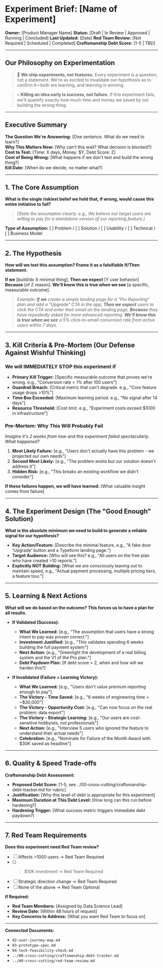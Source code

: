 # Experiment Brief: [Name of Experiment]

**Owner:** [Product Manager Name]
**Status:** [Draft | In Review | Approved | Running | Concluded]
**Last Updated:** [Date]
**Red Team Review:** [Not Required | Scheduled | Completed]
**Craftsmanship Debt Score:** [1-5 | TBD]

---

## Our Philosophy on Experimentation

> 🔬 **We ship experiments, not features.** Every experiment is a question, not a statement. We're as excited to invalidate our hypothesis as to confirm it—both are learning, and learning is winning.

> 💀 **Killing an idea early is success, not failure.** If this experiment fails, we'll quantify exactly how much time and money we saved by not building the wrong thing.

---

## Executive Summary

**The Question We're Answering:** [One sentence. What do we need to learn?]  
**Why This Matters Now:** [Why can't this wait? What decision is blocked?]  
**Cost to Test:** [Time: X days, Money: $Y, Debt Score: Z]  
**Cost of Being Wrong:** [What happens if we don't test and build the wrong thing?]  
**Kill Date:** [When do we decide, no matter what?]

---

## 1. The Core Assumption

**What is the single riskiest belief we hold that, if wrong, would cause this entire initiative to fail?**

> *[State the assumption clearly. e.g., We believe our target users are willing to pay for a standalone version of our reporting feature.]*

**Type of Assumption:** [ ] Problem / [ ] Solution / [ ] Usability / [ ] Technical / [ ] Business Model

---

## 2. The Hypothesis

**How will we test this assumption? Frame it as a falsifiable If/Then statement.**

**If we** [build/do X minimal thing],
**Then we expect** [Y user behavior]
**Because** [of Z reason].
**We'll know this is true when we see** [a specific, measurable outcome].

> *Example: **If we** create a simple landing page for a "Pro Reporting" plan and add a "Upgrade" CTA in the app, **Then we expect** users to click the CTA and enter their email on the landing page, **Because** they have repeatedly asked for more advanced reporting. **We'll know this is true when we see** a 5% click-to-email conversion rate from active users within 7 days.*

---

## 3. Kill Criteria & Pre-Mortem (Our Defense Against Wishful Thinking)

### We will IMMEDIATELY STOP this experiment if

* **Primary Kill Trigger:** [Specific measurable outcome that proves we're wrong. e.g., "Conversion rate < 1% after 100 users"]
* **Guardrail Breach:** [Critical metric that can't degrade. e.g., "Core feature usage drops >10%"]
* **Time Box Exceeded:** [Maximum learning period. e.g., "No signal after 14 days"]
* **Resource Threshold:** [Cost limit. e.g., "Experiment costs exceed $1000 in infrastructure"]

### Pre-Mortem: Why This Will Probably Fail

*Imagine it's 2 weeks from now and this experiment failed spectacularly. What happened?*

1. **Most Likely Failure:** [e.g., "Users don't actually have this problem - we projected our own needs"]
2. **Second Most Likely:** [e.g., "The problem exists but our solution doesn't address it"]
3. **Hidden Risk:** [e.g., "This breaks an existing workflow we didn't consider"]

**If these failures happen, we will have learned:** [What valuable insight comes from failure]

---

## 4. The Experiment Design (The "Good Enough" Solution)

**What is the absolute minimum we need to build to generate a reliable signal for our hypothesis?**

* **Key Action/Feature:** [Describe the minimal feature, e.g., "A fake door 'Upgrade' button and a Typeform landing page."]
* **Target Audience:** [Who will see this? e.g., "All users on the free plan who have created >10 reports."]
* **Explicitly NOT Building:** [What we are consciously leaving out to maintain speed, e.g., "Actual payment processing, multiple pricing tiers, a feature tour."]

---

## 5. Learning & Next Actions

**What will we do based on the outcome? This forces us to have a plan for all results.**

* **If Validated (Success):**
  * **What We Learned:** [e.g., "The assumption that users have a strong intent to pay was proven correct."]
  * **Investment Justified:** [e.g., "This validates spending 6 weeks building the full payment system"]
  * **Next Action:** [e.g., "Greenlight the development of a real billing system and the V1 of the Pro plan."]
  * **Debt Paydown Plan:** [If debt score > 2, when and how will we harden this?]

* **If Invalidated (Failure = Learning Victory):**
  * **What We Learned:** [e.g., "Users don't value premium reporting enough to pay"]
  * **The Victory - Time Saved:** [e.g., "6 weeks of engineering time = ~$30,000"]
  * **The Victory - Opportunity Cost:** [e.g., "Can now focus on the real problem: data export"]
  * **The Victory - Strategic Learning:** [e.g., "Our users are cost-sensitive hobbyists, not professionals"]
  * **Next Action:** [e.g., "Interview 5 users who ignored the feature to understand their actual needs"]
  * **Celebration:** [e.g., "Nominate for Failure of the Month Award with $30K saved as headline"]

---

## 6. Quality & Speed Trade-offs

**Craftsmanship Debt Assessment:**

* **Proposed Debt Score:** [1-5, see ../00-cross-cutting/craftsmanship-debt-tracker.md for rubric]
* **Justification:** [Why this level of debt is appropriate for this experiment]
* **Maximum Duration at This Debt Level:** [How long can this run before hardening?]
* **Hardening Trigger:** [What success metric triggers immediate debt paydown?]

---

## 7. Red Team Requirements

**Does this experiment need Red Team review?**

* [ ] Affects >1000 users → Red Team Required
* [ ] >$10K investment → Red Team Required  
* [ ] Strategic direction change → Red Team Required
* [ ] None of the above → Red Team Optional

**If Required:**
* **Red Team Members:** [Assigned by Data Science Lead]
* **Review Date:** [Within 48 hours of request]
* **Key Concerns to Address:** [What you want Red Team to focus on]

---

**Connected Documents:**

* `02-user-journey-map.md`
* `03-prototype-spec.md`
* `04-tech-feasibility-check.md`
* `../00-cross-cutting/craftsmanship-debt-tracker.md`
* `../00-cross-cutting/red-team-review.md`
